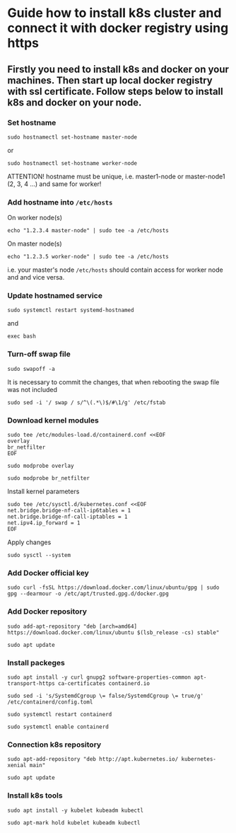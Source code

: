 # Guide how to install k8s cluster and connect it with docker registry using https

## Firstly you need to install k8s and docker on your machines. Then start up local docker registry with ssl certificate. Follow steps below to install k8s and docker on your node.

### Set hostname

```
sudo hostnamectl set-hostname master-node
```
or 
```
sudo hostnamectl set-hostname worker-node
```
ATTENTION! hostname must be unique, i.e. master1-node or master-node1 (2, 3, 4 ...) and same for worker!

### Add hostname into ```/etc/hosts```

On worker node(s)
```
echo "1.2.3.4 master-node" | sudo tee -a /etc/hosts
```
On master node(s)
```
echo "1.2.3.5 worker-node" | sudo tee -a /etc/hosts
```

i.e. your master's node ```/etc/hosts``` should contain access for worker node and and vice versa. 

### Update hostnamed service

```
sudo systemctl restart systemd-hostnamed
```
and
```
exec bash
```

### Turn-off swap file

```
sudo swapoff -a
```

It is necessary to commit the changes, that when rebooting the swap file was not included

```
sudo sed -i '/ swap / s/^\(.*\)$/#\1/g' /etc/fstab
```

### Download kernel modules

```
sudo tee /etc/modules-load.d/containerd.conf <<EOF
overlay
br_netfilter
EOF
```

```
sudo modprobe overlay
```

```
sudo modprobe br_netfilter
```

Install kernel parameters

```
sudo tee /etc/sysctl.d/kubernetes.conf <<EOF
net.bridge.bridge-nf-call-ip6tables = 1
net.bridge.bridge-nf-call-iptables = 1
net.ipv4.ip_forward = 1
EOF
```

Apply changes

```
sudo sysctl --system
```

### Add Docker official key

```
sudo curl -fsSL https://download.docker.com/linux/ubuntu/gpg | sudo gpg --dearmour -o /etc/apt/trusted.gpg.d/docker.gpg
```

### Add Docker repository

```
sudo add-apt-repository "deb [arch=amd64] https://download.docker.com/linux/ubuntu $(lsb_release -cs) stable"
```

```
sudo apt update
```

### Install packeges

```
sudo apt install -y curl gnupg2 software-properties-common apt-transport-https ca-certificates containerd.io
```

```
sudo sed -i 's/SystemdCgroup \= false/SystemdCgroup \= true/g' /etc/containerd/config.toml
```

```
sudo systemctl restart containerd
```

```
sudo systemctl enable containerd
```

### Connection k8s repository

```
sudo apt-add-repository "deb http://apt.kubernetes.io/ kubernetes-xenial main"
```

```
sudo apt update
```

### Install k8s tools

```
sudo apt install -y kubelet kubeadm kubectl
```

```
sudo apt-mark hold kubelet kubeadm kubectl

```